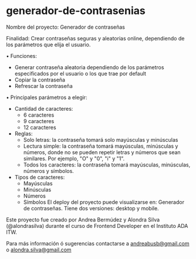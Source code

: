 # generador-de-contrasenias

Nombre del proyecto: Generador de contraseñas

Finalidad: Crear contraseñas seguras y aleatorias online, dependiendo de los parámetros que elija el usuario.

• Funciones:
- Generar contraseña aleatoria dependiendo de los parámetros especificados por el usuario o los que trae por default
- Copiar la contraseña
- Refrescar la contraseña

• Principales parámetros a elegir:

- Cantidad de caracteres:
   - 6 caracteres
   - 9 caracteres
   - 12 caracteres
- Reglas:
   - Solo letras: la contraseña tomará solo mayúsculas y minúsculas
   - Lectura simple: la contraseña tomará mayúsculas, minúsculas y números, donde no se pueden repetir letras y números que sean similares. Por ejemplo, "O" y "0", "i" y "1".
   - Todos los caracteres: la contraseña tomará mayúsculas, minúsculas, números y símbolos.
- Tipos de caracteres:
   - Mayúsculas
   - Minúsculas
   - Números
   - Símbolos
El deploy del proyecto puede visualizarse en: Generador de contraseñas. Tiene dos versiones: desktop y mobile.

Este proyecto fue creado por Andrea Bermúdez y Alondra Silva (@alondrasilva) durante el curso de Frontend Developer en el Instituto ADA ITW.

Para más información ó sugerencias contactarse a andreabusb@gmail.com o alondra.silva@gmail.com
